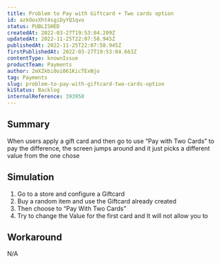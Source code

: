 ```yaml
---
title: Problem to Pay with Giftcard + Two cards option
id: azkOosXht4sgiDyYQ1qvo
status: PUBLISHED
createdAt: 2022-03-27T19:53:04.209Z
updatedAt: 2022-11-25T22:07:58.945Z
publishedAt: 2022-11-25T22:07:58.945Z
firstPublishedAt: 2022-03-27T19:53:04.663Z
contentType: knownIssue
productTeam: Payments
author: 2mXZkbi0oi061KicTExNjo
tag: Payments
slug: problem-to-pay-with-giftcard-two-cards-option
kiStatus: Backlog
internalReference: 393958
---
```


## Summary


When users apply a gift card and then go to use “Pay with Two Cards” to pay the difference, the screen jumps around and it just picks a different value from the one chose



## Simulation



1. Go to a store and configure a Giftcard
2. Buy a random item and use the Giftcard already created
3. Then choose to “Pay With Two Cards”
4. Try to change the Value for the first card and It will not allow you to



## Workaround


N/A

